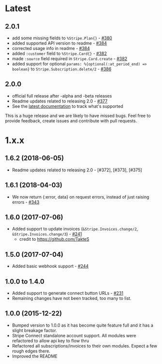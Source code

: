 # Latest

## 2.0.1

- add some missing fields to `%Stripe.Plan{}` - [#380](https://github.com/code-corps/stripity_stripe/pull/380)
- added supported API version to readme - [#384](https://github.com/code-corps/stripity_stripe/pull/384)
- corrected usage info in readme - [#384](https://github.com/code-corps/stripity_stripe/pull/384)
- added `:customer` field to `%Stripe.Card{}` - [#382](https://github.com/code-corps/stripity_stripe/pull/382)
- made `:source` field required in `Stripe.Card.create` - [#382](https://github.com/code-corps/stripity_stripe/pull/382)
- added support for optional `params: %{optional(:at_period_end) => boolean}` to `Stripe.Subscription.delete/2` - [#386](https://github.com/code-corps/stripity_stripe/pull/386)

## 2.0.0

- official full release after -alpha and -beta releases
- Readme updates related to releasing 2.0 - [#377](https://github.com/code-corps/stripity_stripe/pull/377)
- See the [latest documentation](https://hexdocs.pm/stripity_stripe/api-reference.html) to track what's supported

This is a huge release and we are likely to have missed bugs. Feel free to provide feedback, create issues and contribute with pull requests.

# 1.x.x

## 1.6.2 (2018-06-05)

- Readme updates related to releasing 2.0 - [#372], [#373], [#375]

## 1.6.1 (2018-04-03)

- We now return {:error, data} on request errors, instead of just raising errors - [#343](https://github.com/code-corps/stripity_stripe/pull/343)

## 1.6.0 (2017-07-06)

- Added support to update invoices (`&Stripe.Invoices.change/2`, `&Stripe.Invoices.change/3`) - [#241](https://github.com/code-corps/stripity_stripe/pull/241)
  - credit to https://github.com/TakteS

## 1.5.0 (2017-07-04)

- Added basic webhook support - [#244](https://github.com/code-corps/stripity_stripe/pull/244)

## 1.0.0 to 1.4.0

- Added support to generate connect button URLs - [#231](https://github.com/code-corps/stripity_stripe/pull/231)
- Remaining changes have not been tracked, too many to list.

## 1.0.0 (2015-12-22)

- Bumped version to 1.0.0 as it has become quite feature full and it has a slight breakage factor.
- Stripe Connect standalone account support. All modules were refactored to allow api key to flow thru
- Refactored all subscriptions/invoices to their own modules. Expect a few rough edges there.
- Improved the README
